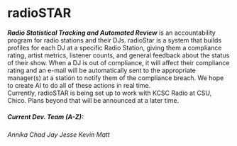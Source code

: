 # radioSTAR
**_Radio Statistical Tracking and Automated Review_** is an accountability program for radio stations and their DJs.  radioStar is a system that builds profiles for each DJ at a specific Radio Station, giving them a compliance rating, artist metrics, listener counts, and general feedback about the status of their show. When a DJ is out of compliance, it will affect their compliance rating and an e-mail will be automatically sent to the appropriate manager(s) at a station to notify them of the compliance breach. We hope to create AI to do all of these actions in real time.  
Currently, radioSTAR is being set up to work with KCSC Radio at CSU, Chico. Plans beyond that will be announced at a later time.  

##### Current Dev. Team (A-Z):
*Annika*
*Chad*
*Jay*
*Jesse*
*Kevin*
*Matt*
